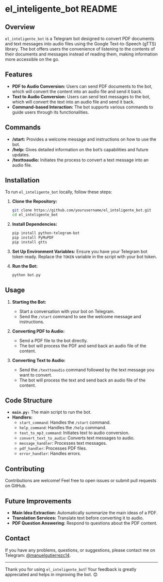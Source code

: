 
# el_inteligente_bot README

## Overview
`el_inteligente_bot` is a Telegram bot designed to convert PDF documents and text messages into audio files using the Google Text-to-Speech (gTTS) library. The bot offers users the convenience of listening to the contents of their documents and messages instead of reading them, making information more accessible on the go.

## Features
- **PDF to Audio Conversion:** Users can send PDF documents to the bot, which will convert the content into an audio file and send it back.
- **Text to Audio Conversion:** Users can send text messages to the bot, which will convert the text into an audio file and send it back.
- **Command-based Interaction:** The bot supports various commands to guide users through its functionalities.

## Commands
- **/start:** Provides a welcome message and instructions on how to use the bot.
- **/help:** Gives detailed information on the bot’s capabilities and future updates.
- **/texttoaudio:** Initiates the process to convert a text message into an audio file.

## Installation
To run `el_inteligente_bot` locally, follow these steps:

1. **Clone the Repository:**
   ```sh
   git clone https://github.com/yourusername/el_inteligente_bot.git
   cd el_inteligente_bot
   ```

2. **Install Dependencies:**
   ```sh
   pip install python-telegram-bot
   pip install PyMuPDF
   pip install gtts
   ```

3. **Set Up Environment Variables:**
   Ensure you have your Telegram bot token ready. Replace the `TOKEN` variable in the script with your bot token.

4. **Run the Bot:**
   ```sh
   python bot.py
   ```

## Usage
1. **Starting the Bot:**
   - Start a conversation with your bot on Telegram.
   - Send the `/start` command to see the welcome message and instructions.

2. **Converting PDF to Audio:**
   - Send a PDF file to the bot directly.
   - The bot will process the PDF and send back an audio file of the content.

3. **Converting Text to Audio:**
   - Send the `/texttoaudio` command followed by the text message you want to convert.
   - The bot will process the text and send back an audio file of the content.

## Code Structure
- **`main.py:`** The main script to run the bot.
- **Handlers:**
  - `start_command`: Handles the `/start` command.
  - `help_command`: Handles the `/help` command.
  - `text_to_mp3_command`: Initiates text to audio conversion.
  - `convert_text_to_audio`: Converts text messages to audio.
  - `message_handler`: Processes text messages.
  - `pdf_handler`: Processes PDF files.
  - `error_handler`: Handles errors.

## Contributing
Contributions are welcome! Feel free to open issues or submit pull requests on GitHub.

## Future Improvements
- **Main Idea Extraction:** Automatically summarize the main ideas of a PDF.
- **Translation Services:** Translate text before converting it to audio.
- **PDF Question Answering:** Respond to questions about the PDF content.

## Contact
If you have any problems, questions, or suggestions, please contact me on Telegram: [@manuelgutierrezc14](https://t.me/manuelgutierrezc14).

---

Thank you for using `el_inteligente_bot`! Your feedback is greatly appreciated and helps in improving the bot. 😊
